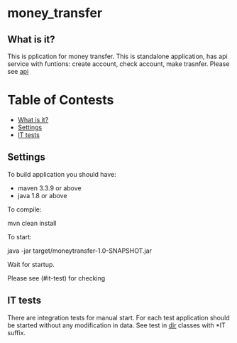 # money_transfer

## What is it?

This is pplication for money transfer. This is standalone application, has api service with funtions: create account, check account, make trasnfer. Please see [api](https://github.com/oleg-sta/money_transfer/tree/master/src/main/java/ru/test/account/api)

# Table of Contests

- [What is it?](#what-is-it)
- [Settings](#settings)
- [IT tests](#it-test)

## Settings
To build application you should have:
* maven 3.3.9 or above
* java 1.8 or above

To compile:

mvn clean install

To start:

java -jar target/moneytransfer-1.0-SNAPSHOT.jar

Wait for startup.

Please see (#it-test) for checking

## IT tests

There are integration tests for manual start. For each test application should be started without any modification in data. See test in [dir](https://github.com/oleg-sta/money_transfer/tree/master/src/test/java/ru/test/account/api) classes with *IT suffix.
